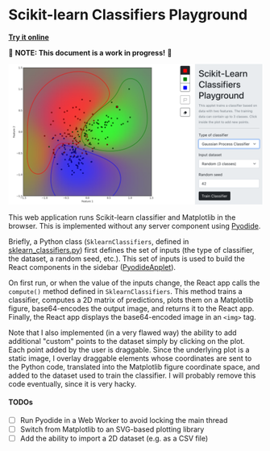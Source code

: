 # Scikit-learn Classifiers Playground

**[Try it online](https://www.stefanom.io/sklearn-classifiers-playground/)**

:construction: **NOTE: This document is a work in progress!** :construction:

![](img/playground.png)

This web application runs Scikit-learn classifier and Matplotlib in the browser. This is implemented without any server component using [Pyodide](https://pyodide.org/en/stable/).

Briefly, a Python class (`SklearnClassifiers`, defined in [sklearn_classifiers.py](py/sklearn_classifiers.py))  first defines the set of inputs (the type of classifier, the dataset, a random seed, etc.). This set of inputs is used to build the React components in the sidebar ([PyodideApplet](src/PyodideApplet.js)).

On first run, or when the value of the inputs change, the React app calls the `compute()` method defined in `SklearnClassifiers`. This method trains a classifier,  computes a 2D matrix of predictions, plots them on a Matplotlib figure, base64-encodes the output image, and returns it to the React app. Finally, the React app displays the base64-encoded image in an `<img>` tag.

Note that I also implemented (in a very flawed way) the ability to add additional "custom" points to the dataset simply by clicking on the plot. Each point added by the user is draggable. Since the underlying plot is a static image, I overlay draggable elements whose coordinates are sent to the Python code, translated into the Matplotlib figure coordinate space, and added to the dataset used to train the classifier. I will probably remove this code eventually, since it is very hacky.

#### TODOs
- [ ] Run Pyodide in a Web Worker to avoid locking the main thread
- [ ] Switch from Matplotlib to an SVG-based plotting library
- [ ] Add the ability to import a 2D dataset (e.g. as a CSV file)
